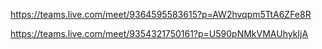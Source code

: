 
https://teams.live.com/meet/9364595583615?p=AW2hvqpm5TtA6ZFe8R


https://teams.live.com/meet/9354321750161?p=U590pNMkVMAUhykIjA

